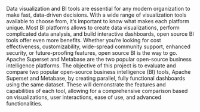  Data visualization and BI tools are essential for any modern organization to make
 fast, data-driven decisions. With a wide range of visualization tools available to
 choose from, it’s important to know what makes each platform unique. Most BI
 platforms allows to create data visualizations, perform complicated data analysis, and
 build interactive dashboards, open source BI tools offer even more benefits. Whether
 you’re looking for cost effectiveness, customizability, wide-spread community support,
 enhanced security, or future-proofing features, open source BI is the way to go.
 Apache Superset and Metabase are the two popular open-source business intelligence
 platforms.
 The objective of this project is to evaluate and compare two popular open-source
 business intelligence (BI) tools, Apache Superset and Metabase, by creating parallel,
 fully functional dashboards using the same dataset. These will demonstrate the
 features and capabilities of each tool, allowing for a comprehensive comparison based
 on visualizations, user interactions, ease of use, and advanced functionalities.
